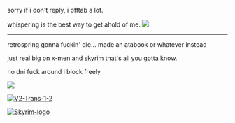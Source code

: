 
sorry if i don't reply, i offtab a lot.

whispering is the best way to get ahold of me. ![](https://komarev.com/ghpvc/?username=KROYFISH&color=86070e)
***

retrospring gonna fuckin' die... made an atabook or whatever instead

just real big on x-men and skyrim that's all you gotta know.

no dni fuck around i block freely

<img src="https://i.ibb.co/Lt9H2Vr/dvdslot.gif"/>

<a href="https://imgbb.com/"><img src="https://i.ibb.co/18jtTpM/V2-Trans-1-2.png" alt="V2-Trans-1-2" border="0"></a> 

<a href="https://imgbb.com/"><img src="https://i.ibb.co/P9H68m6/Skyrim-logo.png" alt="Skyrim-logo" border="0"></a>

